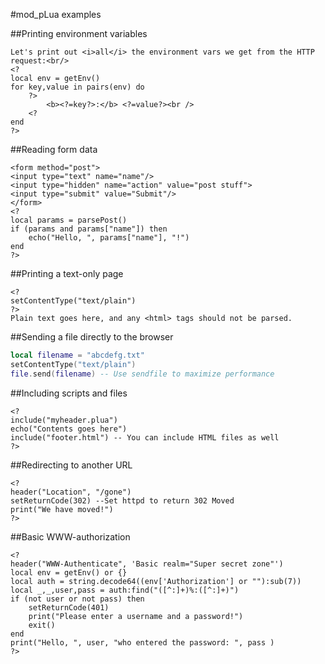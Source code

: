 #mod_pLua examples

##Printing environment variables

```
Let's print out <i>all</i> the environment vars we get from the HTTP request:<br/>
<?
local env = getEnv()
for key,value in pairs(env) do
    ?>
        <b><?=key?>:</b> <?=value?><br />
    <?
end
?>
```

##Reading form data

```
<form method="post">
<input type="text" name="name"/>
<input type="hidden" name="action" value="post stuff">
<input type="submit" value="Submit"/>
</form>
<?
local params = parsePost()
if (params and params["name"]) then
    echo("Hello, ", params["name"], "!")
end
?>
```

##Printing a text-only page

```
<?
setContentType("text/plain")
?>
Plain text goes here, and any <html> tags should not be parsed.
```


##Sending a file directly to the browser

```lua
local filename = "abcdefg.txt"
setContentType("text/plain")
file.send(filename) -- Use sendfile to maximize performance
```

##Including scripts and files

```
<?
include("myheader.plua")
echo("Contents goes here")
include("footer.html") -- You can include HTML files as well
?>
```

##Redirecting to another URL

```
<?
header("Location", "/gone")
setReturnCode(302) --Set httpd to return 302 Moved
print("We have moved!")
?>
```

##Basic WWW-authorization

```
<?
header("WWW-Authenticate", 'Basic realm="Super secret zone"')
local env = getEnv() or {}
local auth = string.decode64((env['Authorization'] or ""):sub(7))
local _,_,user,pass = auth:find("([^:]+)%:([^:]+)")  
if (not user or not pass) then
    setReturnCode(401)
    print("Please enter a username and a password!")
    exit()
end
print("Hello, ", user, "who entered the password: ", pass )
?>
```